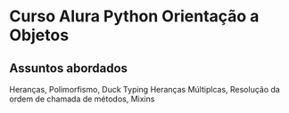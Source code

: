 # Curso Alura Python Orientação a Objetos


## Assuntos abordados
Heranças, Polimorfismo, Duck Typing
Heranças Múltiplcas, Resolução da ordem de chamada de métodos, Mixins

